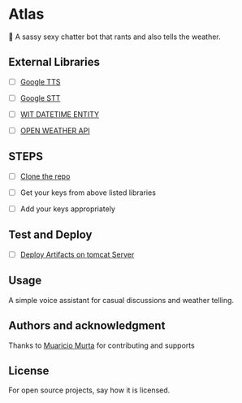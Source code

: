 # Atlas

👾 A sassy sexy chatter bot that rants and also tells the weather. 

## External Libraries
- [ ] [Google TTS](https://cloud.google.com/text-to-speech)
- [ ] [Google STT](https://cloud.google.com/speech-to-text)
- [ ] [WIT DATETIME ENTITY](https://wit.ai/apps/#wit_datetime)
- [ ] [OPEN WEATHER API](https://rapidapi.com/community/api/open-weather-map/)


## STEPS

- [ ] [Clone the repo](https://github.com/ahmedsaheed/sassy-chitchatBot.git)
- [ ] Get your keys from above listed libraries
- [ ] Add your keys appropriately


## Test and Deploy

- [ ] [Deploy Artifacts on tomcat Server](https://tomcat.apache.org/) 


## Usage
A simple voice assistant for casual discussions and weather telling.


## Authors and acknowledgment
Thanks to [Muaricio Murta](https://github.com/MMPodesta) for contributing and supports

## License
For open source projects, say how it is licensed.


